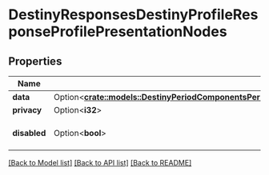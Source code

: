 # DestinyResponsesDestinyProfileResponseProfilePresentationNodes

## Properties

Name | Type | Description | Notes
------------ | ------------- | ------------- | -------------
**data** | Option<[**crate::models::DestinyPeriodComponentsPeriodPresentationPeriodDestinyPresentationNodesComponent**](Destiny.Components.Presentation.DestinyPresentationNodesComponent.md)> |  | [optional]
**privacy** | Option<**i32**> |  | [optional]
**disabled** | Option<**bool**> | If true, this component is disabled. | [optional]

[[Back to Model list]](../README.md#documentation-for-models) [[Back to API list]](../README.md#documentation-for-api-endpoints) [[Back to README]](../README.md)


